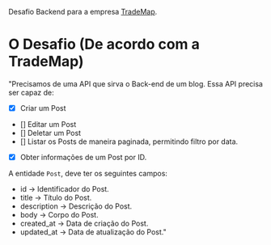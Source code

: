 Desafio Backend para a empresa [TradeMap](https://www.linkedin.com/company/trademaphub).

# O Desafio (De acordo com a TradeMap)

"Precisamos de uma API que sirva o Back-end de um blog. Essa API precisa ser capaz de:

- [x] Criar um Post
- [] Editar um Post
- [] Deletar um Post
- [] Listar os Posts de maneira paginada, permitindo filtro por data.
- [X] Obter informações de um Post por ID.

A entidade `Post`, deve ter os seguintes campos:

- id -> Identificador do Post.
- title -> Título do Post.
- description -> Descrição do Post.
- body -> Corpo do Post.
- created_at -> Data de criação do Post.
- updated_at -> Data de atualização do Post."